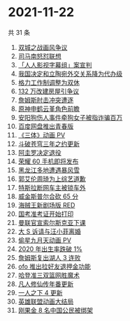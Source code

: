 # 2021-11-22

共 31 条

<!-- BEGIN -->
<!-- 最后更新时间 Mon Nov 22 2021 19:11:25 GMT+0800 (China Standard Time) -->

1. [双城之战画风争议](https://www.zhihu.com/search?q=双城之战)
1. [司马南怒怼联想](https://www.zhihu.com/search?q=司马南)
1. [「人人影视字幕组」案宣判](https://www.zhihu.com/search?q=人人影视)
1. [我国决定和立陶宛外交关系降为代办级](https://www.zhihu.com/search?q=立陶宛)
1. [格力工作制调整为双休](https://www.zhihu.com/search?q=格力)
1. [132 万改建房屋引争议](https://www.zhihu.com/search?q=梦想改造家)
1. [詹姆斯肘击冲突遭逐](https://www.zhihu.com/search?q=詹姆斯)
1. [原神申鹤云堇角色前瞻](https://www.zhihu.com/search?q=原神)
1. [安阳狗伤人事件牵狗女子被指诈骗百万](https://www.zhihu.com/search?q=安阳狗伤人)
1. [百度网盘推出青春版](https://www.zhihu.com/search?q=百度网盘)
1. [《三体》动画 PV](https://www.zhihu.com/search?q=三体)
1. [斗破苍穹三年之约更新](https://www.zhihu.com/search?q=斗破苍穹三年之约)
1. [阿圭罗决定退役](https://www.zhihu.com/search?q=阿圭罗)
1. [荣耀 60 手机即将发布](https://www.zhihu.com/search?q=荣耀60)
1. [黑龙江多地遭遇暴风雪](https://www.zhihu.com/search?q=黑龙江暴雪)
1. [郭艾伦周琦为上综艺道歉](https://www.zhihu.com/search?q=郭艾伦道歉)
1. [特斯拉断网车主被锁车外](https://www.zhihu.com/search?q=特斯拉断网)
1. [威金斯普尔合砍 65 分](https://www.zhihu.com/search?q=勇士)
1. [海贼王新剧场版 RED](https://www.zhihu.com/search?q=海贼王)
1. [国考准考证开始打印](https://www.zhihu.com/search?q=国考准考证)
1. [曼联官宣索尔斯克亚下课](https://www.zhihu.com/search?q=索尔斯克亚)
1. [大 S 诉请与汪小菲离婚](https://www.zhihu.com/search?q=大S离婚)
1. [偷星九月天动画 PV](https://www.zhihu.com/search?q=偷星九月天)
1. [2020 年出生率跌破 1%](https://www.zhihu.com/search?q=出生率)
1. [詹姆斯复出湖人 3 连败](https://www.zhihu.com/search?q=湖人)
1. [ofo 推出拉好友退押金功能](https://www.zhihu.com/search?q=ofo退押金)
1. [哈登准三双篮网胜魔术](https://www.zhihu.com/search?q=篮网)
1. [凡人修仙传年番更新](https://www.zhihu.com/search?q=凡人修仙传)
1. [一人之下 4 更新](https://www.zhihu.com/search?q=一人之下4)
1. [英雄联盟动画大结局](https://www.zhihu.com/search?q=英雄联盟双城之战)
1. [刚果金 8 名中国公民被绑架](https://www.zhihu.com/search?q=刚果金)

<!-- END -->
